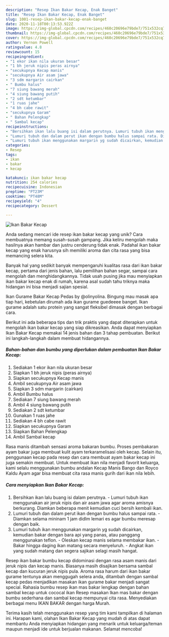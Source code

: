 ```yaml
---
description: "Resep Ikan Bakar Kecap, Enak Banget"
title: "Resep Ikan Bakar Kecap, Enak Banget"
slug: 1001-resep-ikan-bakar-kecap-enak-banget
date: 2020-11-18T00:13:53.922Z
image: https://img-global.cpcdn.com/recipes/460c20696e79bde7/751x532cq70/ikan-bakar-kecap-foto-resep-utama.jpg
thumbnail: https://img-global.cpcdn.com/recipes/460c20696e79bde7/751x532cq70/ikan-bakar-kecap-foto-resep-utama.jpg
cover: https://img-global.cpcdn.com/recipes/460c20696e79bde7/751x532cq70/ikan-bakar-kecap-foto-resep-utama.jpg
author: Vernon Powell
ratingvalue: 4.8
reviewcount: 15
recipeingredient:
- "1 ekor ikan nila ukuran besar"
- "1 bh jeruk nipis peras airnya"
- "secukupnya Kecap manis"
- "secukupnya Air asam jawa"
- "3 sdm margarin cairkan"
- " Bumbu halus"
- "7 siung bawang merah"
- "4 siung bawang putih"
- "2 sdt ketumbar"
- "1 ruas jahe"
- "4 bh cabe rawit"
- "secukupnya Garam"
- " Bahan Pelengkap"
- " Sambal kecap"
recipeinstructions:
- "Bersihkan ikan lalu buang isi dalam perutnya. Lumuri tubuh ikan menggunakan air jeruk nipis dan air asam jawa agar aroma amisnya berkurang. Diamkan beberapa menit kemudian cuci bersih kembali ikan."
- "Lumuri tubuh dan dalam perut ikan dengan bumbu halus sampai rata. Diamkan selama mininam 1 jam didlm lemari es agar bumbu meresap dengan baik."
- "Lumuri tubuh ikan menggunakan margarin yg sudah dicairkan, kemudian bakar dengan bara api yang panas, atau panggang menggunakan teflon. Oleskan kecap manis selama membakar ikan.  Bakar hingga daging ikan matang secara menyeluruh. Angkat ikan yang sudah matang dan segera sajikan selagi masih hangat."
categories:
- Resep
tags:
- ikan
- bakar
- kecap

katakunci: ikan bakar kecap 
nutrition: 254 calories
recipecuisine: Indonesian
preptime: "PT23M"
cooktime: "PT48M"
recipeyield: "4"
recipecategory: Dessert

---
```



![Ikan Bakar Kecap](https://img-global.cpcdn.com/recipes/460c20696e79bde7/751x532cq70/ikan-bakar-kecap-foto-resep-utama.jpg)

Anda sedang mencari ide resep ikan bakar kecap yang unik? Cara membuatnya memang susah-susah gampang. Jika keliru mengolah maka hasilnya akan hambar dan justru cenderung tidak enak. Padahal ikan bakar kecap yang enak harusnya sih memiliki aroma dan cita rasa yang bisa memancing selera kita.

Banyak hal yang sedikit banyak mempengaruhi kualitas rasa dari ikan bakar kecap, pertama dari jenis bahan, lalu pemilihan bahan segar, sampai cara mengolah dan menghidangkannya. Tidak usah pusing jika mau menyiapkan ikan bakar kecap enak di rumah, karena asal sudah tahu triknya maka hidangan ini bisa menjadi sajian spesial.

Ikan Gurame Bakar Kecap Pedas by @olinyolina. Bingung mau masak apa tiap hari, kebetulan dirumah ada ikan gurame guedeeee banget. Ikan gurame adalah satu protein yang sangat fleksibel dimasak dengan berbagai cara.


Berikut ini ada beberapa tips dan trik praktis yang dapat diterapkan untuk mengolah ikan bakar kecap yang siap dikreasikan. Anda dapat menyiapkan Ikan Bakar Kecap memakai 14 jenis bahan dan 3 tahap pembuatan. Berikut ini langkah-langkah dalam membuat hidangannya.

<!--inarticleads1-->

##### Bahan-bahan dan bumbu yang diperlukan dalam pembuatan Ikan Bakar Kecap:

1. Sediakan 1 ekor ikan nila ukuran besar
1. Siapkan 1 bh jeruk nipis (peras airnya)
1. Siapkan secukupnya Kecap manis
1. Ambil secukupnya Air asam jawa
1. Siapkan 3 sdm margarin (cairkan)
1. Ambil  Bumbu halus
1. Sediakan 7 siung bawang merah
1. Ambil 4 siung bawang putih
1. Sediakan 2 sdt ketumbar
1. Gunakan 1 ruas jahe
1. Sediakan 4 bh cabe rawit
1. Siapkan secukupnya Garam
1. Siapkan  Bahan Pelengkap
1. Ambil  Sambal kecap


Rasa manis ditambah sensasi aroma bakaran bumbu. Proses pembakaran ayam bakar juga membuat kulit ayam terkaramelisasi oleh kecap. Selain itu, penggunaan kecap pada resep dan cara membuat ayam bakar kecap ini juga semakin membuat. Untuk membuat ikan nila menjadi favorit keluarga, kami selalu menggunakan bumbu andalan Kecap Manis Bango dan Royco Kaldu Ayam agar bisa membuat cita rasa manis gurih dari ikan nila lebih. 

<!--inarticleads2-->

##### Cara menyiapkan Ikan Bakar Kecap:

1. Bersihkan ikan lalu buang isi dalam perutnya. - Lumuri tubuh ikan menggunakan air jeruk nipis dan air asam jawa agar aroma amisnya berkurang. Diamkan beberapa menit kemudian cuci bersih kembali ikan.
1. Lumuri tubuh dan dalam perut ikan dengan bumbu halus sampai rata. - Diamkan selama mininam 1 jam didlm lemari es agar bumbu meresap dengan baik.
1. Lumuri tubuh ikan menggunakan margarin yg sudah dicairkan, kemudian bakar dengan bara api yang panas, atau panggang menggunakan teflon. - Oleskan kecap manis selama membakar ikan.  - Bakar hingga daging ikan matang secara menyeluruh. - Angkat ikan yang sudah matang dan segera sajikan selagi masih hangat.


Resep ikan bakar bumbu kecap didominasi dengan rasa asam manis dari jeruk nipis dan kecap manis. Biasanya masih disajikan bersama sambal kecap dan kucuran jeruk nipis pula. Aroma rasa harum dari ikan bakar gurame tentunya akan menggugah selera anda, ditambah dengan sambal kecap pedas menjadikan masakan ikan gurame bakar menjadi sangat special. Rahasia bumbu resep ikan mas bakar lengkap dengan bahan sambal kecap untuk cococal ikan Resep masakan Ikan mas bakar dengan bumbu sederhana dan sambal kecap mempunyai cita rasa. Menyediakan berbagai menu IKAN BAKAR dengan harga Murah. 

Terima kasih telah menggunakan resep yang tim kami tampilkan di halaman ini. Harapan kami, olahan Ikan Bakar Kecap yang mudah di atas dapat membantu Anda menyiapkan hidangan yang menarik untuk keluarga/teman maupun menjadi ide untuk berjualan makanan. Selamat mencoba!
